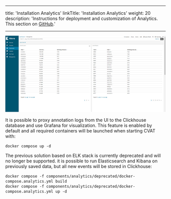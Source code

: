 <!--lint disable maximum-heading-length-->

---

title: 'Installation Analytics'
linkTitle: 'Installation Analytics'
weight: 20
description: 'Instructions for deployment and customization of Analytics. This section on [GitHub](https://github.com/cvat-ai/cvat/tree/develop/components/analytics).'

---

<!--lint disable heading-style-->

![](/images/image097.jpg)

It is possible to proxy annotation logs from the UI to the Clickhouse database and use Grafana for visualization.
This feature is enabled by default and all required containers will be launched when starting CVAT with:

```shell
docker compose up -d
```

The previous solution based on ELK stack is currently deprecated and will no longer be supported.
it is possible to run Elasticsearch and Kibana on previously saved data, but all new events will
be stored in Clickhouse:

```shell
docker compose -f components/analytics/deprecated/docker-compose.analytics.yml build
docker compose -f components/analytics/deprecated/docker-compose.analytics.yml up -d
```
